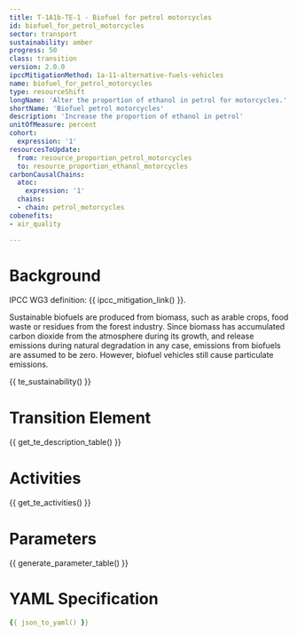```yaml
---
title: T-1A1b-TE-1 - Biofuel for petrol motorcycles
id: biofuel_for_petrol_motorcycles
sector: transport
sustainability: amber
progress: 50
class: transition
version: 2.0.0
ipccMitigationMethod: 1a-11-alternative-fuels-vehicles
name: biofuel_for_petrol_motorcycles
type: resourceShift
longName: 'Alter the proportion of ethanol in petrol for motorcycles.'
shortName: 'Biofuel petrol motorcycles'
description: 'Increase the proportion of ethanol in petrol'
unitOfMeasure: percent
cohort:
  expression: '1'
resourcesToUpdate:
  from: resource_proportion_petrol_motorcycles
  to: resource_proportion_ethanol_motorcycles
carbonCausalChains:
  atoc:
    expression: '1'
  chains:
  - chain: petrol_motorcycles
cobenefits:
- air_quality

---
```




# Background

IPCC WG3 definition: {{ ipcc_mitigation_link() }}.

Sustainable biofuels are produced from biomass, such as arable crops, food waste or residues from the forest industry. Since biomass has accumulated carbon dioxide from the atmosphere during its growth, and release emissions during natural degradation in any case, emissions from biofuels are assumed to be zero. However, biofuel vehicles still cause particulate emissions.

{{ te_sustainability() }}

# Transition Element

{{ get_te_description_table() }}



# Activities

{{ get_te_activities() }}


# Parameters

{{ generate_parameter_table() }}


# YAML Specification

```yaml
{{ json_to_yaml() }}
```
